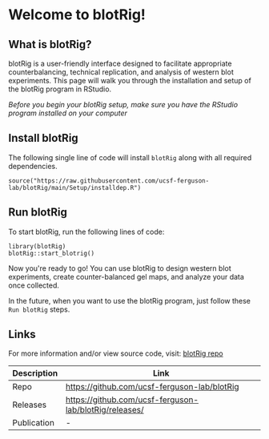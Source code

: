 # Welcome to blotRig!

## What is blotRig?

blotRig is a user-friendly interface designed to facilitate appropriate counterbalancing, technical replication, and analysis of western blot experiments. This page will walk you through the installation and setup of the blotRig program in RStudio.

*Before you begin your blotRig setup, make sure you have the RStudio program installed on your computer*

## Install blotRig 

The following single line of code will install `blotRig` along with all required dependencies.

```{r}
source("https://raw.githubusercontent.com/ucsf-ferguson-lab/blotRig/main/Setup/installdep.R")
```

## Run blotRig

To start blotRig, run the following lines of code:

```{r}
library(blotRig)
blotRig::start_blotrig()
```

Now you're ready to go! You can use blotRig to design western blot experiments, create counter-balanced gel maps, and analyze your data once collected. 

In the future, when you want to use the blotRig program, just follow these `Run blotRig` steps.

## Links
For more information and/or view source code, visit: [blotRig repo](https://github.com/ucsf-ferguson-lab/blotRig)

|Description|Link|
|---|---|
|Repo|https://github.com/ucsf-ferguson-lab/blotRig|
|Releases|https://github.com/ucsf-ferguson-lab/blotRig/releases/|
|Publication|-|
